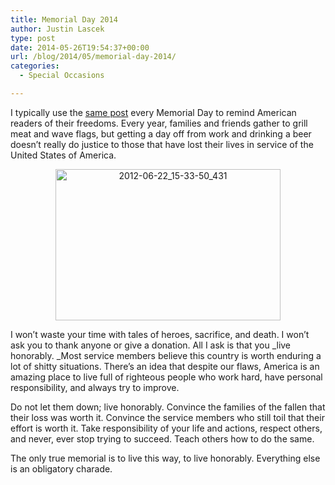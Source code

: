 ```yaml
---
title: Memorial Day 2014
author: Justin Lascek
type: post
date: 2014-05-26T19:54:37+00:00
url: /blog/2014/05/memorial-day-2014/
categories:
  - Special Occasions

---
```

I typically use the <a href="http://wp.me/pEKxw-2pq" target="_blank">same post</a> every Memorial Day to remind American readers of their freedoms. Every year, families and friends gather to grill meat and wave flags, but getting a day off from work and drinking a beer doesn&#8217;t really do justice to those that have lost their lives in service of the United States of America.

<p style="text-align: center;">
  <a href="/2012/09/2012-06-22_15-33-50_431.jpg"><img data-attachment-id="7753" data-permalink="/blog/2012/09/remembering-911/2012-06-22_15-33-50_431/" data-orig-file="/2012/09/2012-06-22_15-33-50_431.jpg" data-orig-size="850,571" data-comments-opened="1" data-image-meta="{&quot;aperture&quot;:&quot;2.8&quot;,&quot;credit&quot;:&quot;&quot;,&quot;camera&quot;:&quot;DROID BIONIC&quot;,&quot;caption&quot;:&quot;&quot;,&quot;created_timestamp&quot;:&quot;0&quot;,&quot;copyright&quot;:&quot;&quot;,&quot;focal_length&quot;:&quot;4.6&quot;,&quot;iso&quot;:&quot;65535&quot;,&quot;shutter_speed&quot;:&quot;0.086613&quot;,&quot;title&quot;:&quot;&quot;}" data-image-title="2012-06-22_15-33-50_431" data-image-description="<p>The flag that was pulled from the twin tower wreckage on display in the FBI building</p>
" data-medium-file="/2012/09/2012-06-22_15-33-50_431-200x134.jpg" data-large-file="/2012/09/2012-06-22_15-33-50_431-450x302.jpg" class="aligncenter  wp-image-7753" alt="2012-06-22_15-33-50_431" src="/2012/09/2012-06-22_15-33-50_431-450x302.jpg" width="360" height="242" srcset="/2012/09/2012-06-22_15-33-50_431-450x302.jpg 450w, /2012/09/2012-06-22_15-33-50_431-150x100.jpg 150w, /2012/09/2012-06-22_15-33-50_431-200x134.jpg 200w, /2012/09/2012-06-22_15-33-50_431-446x300.jpg 446w, /2012/09/2012-06-22_15-33-50_431.jpg 850w" sizes="(max-width: 360px) 100vw, 360px" /></a>
</p>

I won&#8217;t waste your time with tales of heroes, sacrifice, and death. I won&#8217;t ask you to thank anyone or give a donation. All I ask is that you _live honorably. _Most service members believe this country is worth enduring a lot of shitty situations. There&#8217;s an idea that despite our flaws, America is an amazing place to live full of righteous people who work hard, have personal responsibility, and always try to improve.

Do not let them down; live honorably. Convince the families of the fallen that their loss was worth it. Convince the service members who still toil that their effort is worth it. Take responsibility of your life and actions, respect others, and never, ever stop trying to succeed. Teach others how to do the same.

The only true memorial is to live this way, to live honorably. Everything else is an obligatory charade.
